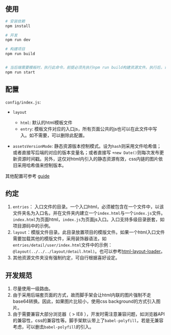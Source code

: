 ## 使用

``` bash
# 安装依赖
npm install

# 开发
npm run dev

# 构建项目
npm run build


# 当后端需要模板时，执行此命令，前提必须先执行npm run build构建资源文件。执行后，访问3000端口可看到网站。
npm run start

```

## 配置

`config/index.js`:

- `layout`
  - `html`: 默认的html模板文件
  - `entry`: 模板文件对应的入口js，所有页面公共的js也可以在此文件中写入。如不需要，可以删除此配置。

- `assetsVersionMode`: 静态资源版本控制模式。设为`hash`则采用文件哈希值；或者直接写后端的对应的版本变量名；或者直接写 `+new Date()`则每次发布更新资源时间戳。另外，这仅对html内引入的静态资源有效，css内链的图片依旧采用哈希值来控制版本。

其他配置可参考 [guide](http://vuejs-templates.github.io/webpack/)

## 约定

1. `entries`： 入口文件的目录。一个入口html，必须被包含在一个文件中，以该文件夹名为入口名，并在文件夹内建立一个`index.html`与一个`index.js`文件。`index.html`为页面html，`index.js`为页面js入口。入口支持多级目录嵌套，如项目源码中的示例。
2. `layout`：模版文件目录。此目录放置项目的模版文件。如果一个html入口文件需要加载其他的模版文件，采用装饰器语法，如`entries/detail/user/index.html`文件中的示例：`@layout(../../../layout/detail.html)`。也可以参考[html-layout-loader](https://github.com/wuomzfx/html-layout-loader)。
3. 其他资源文件夹没有强制约定，可自行根据喜好设定。


## **开发规范**

1. 尽量使用一级路由。
2. 由于采用后端套页面的方式，故而脚手架会让html内联的图片强制不走base64转换。因此，如果图片比较小，使用css background的方式引入图片。
3. 由于需要兼容大部分浏览器（ > IE8 ），开发时需注意兼容问题，如浏览器API的兼容性，css的兼容性等。脚手架默认带上了`babel-polyfill`，若是无兼容考虑，可以删去`babel-polyfill`的引入。
